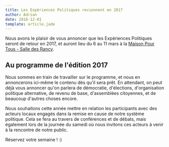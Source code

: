 ```yaml
---
title: Les Expériences Politiques reviennent en 2017
author: Adrian
date: 2016-12-01
template: article.jade
---
```


Nous avons le plaisir de vous annoncer que les Expériences Politiques seront de retour en 2017, et auront lieu du 6 au 11 mars à la [Maison Pour Tous - Salle des Rancy](http://www.salledesrancy.com/).

## Au programme de l'édition 2017

Nous sommes en train de travailler sur le programme, et nous en annoncerons ici-même le contenu dès qu'il sera prêt. En attendant, on peut déjà vous annoncer qu'on parlera de démocratie, d'élections, d'organisation politique alternative, de revenu de base, d'assemblées citoyennes, et de beaucoup d'autres choses encore.

Nous souhaitons cette année mettre en relation les participants avec des acteurs locaux engagés dans la remise en cause de notre système politique. Cela se fera au travers de conférences et de débats, mais également lors de la journée du samedi où nous invitons ces acteurs à venir à la rencontre de notre public.

Réservez votre semaine ! :)
